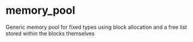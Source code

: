 # memory_pool
Generic memory pool for fixed types using block allocation and a free list stored within the blocks themselves
